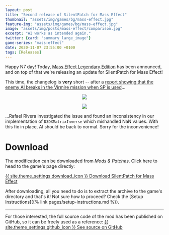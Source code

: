 ```yaml
---
layout: post
title: "Second release of SilentPatch for Mass Effect"
thumbnail: "assets/img/games/bg/mass-effect.jpg"
feature-img: "assets/img/games/bg/mass-effect.jpg"
image: "assets/img/posts/mass-effect/comparison.jpg"
excerpt: "AI works as intended again."
twitter: {card: "summary_large_image"}
game-series: "mass-effect"
date: 2020-11-07 23:55:00 +0100
tags: [Releases]
---
```


Happy N7 day! Today, [Mass Effect Legendary Edition](https://twitter.com/masseffect/status/1325106163722162177?s=20) has been announced, and on top of that
we're releasing an update for SilentPatch for Mass Effect!

This time, the changelog is **very** short -- after a [report showing that the enemy AI breaks in the Virmire mission when SP is used](https://github.com/CookiePLMonster/SilentPatchME/issues/4)...

<p align="center">
<img src="https://user-images.githubusercontent.com/475132/98448081-87e9b100-20de-11eb-9c1f-2bd8716179a1.gif">
</p>

<p align="center">
<img src="https://user-images.githubusercontent.com/475132/98448155-05152600-20df-11eb-9702-45b1d9b84fcb.gif">
</p>

...Rafael Rivera investigated the issue and found an inconsistency in our implementation of `D3DXMatrixInverse` which mishandled NaN values.
With this fix in place, AI should be back to normal. Sorry for the inconvenience!


# Download

The modification can be downloaded from *Mods & Patches*. Click here to head to the game's page directly:

<a href="{% link _games/mass-effect.md %}#silentpatch" class="button" target="_blank">{{ site.theme_settings.download_icon }} Download SilentPatch for Mass Effect</a>

After downloading, all you need to do is to extract the archive to the game's directory and that's it! Not sure how to proceed? Check the [Setup Instructions]({% link pages/setup-instructions.md %}).

***

For those interested, the full source code of the mod has been published on GitHub, so it can be freely used as a reference:
<a href="https://github.com/CookiePLMonster/SilentPatchME" class="button github" target="_blank">{{ site.theme_settings.github_icon }} See source on GitHub</a>
